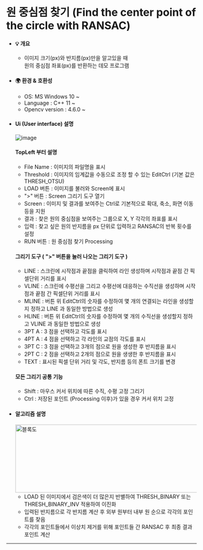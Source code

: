 # 원 중심점 찾기 (Find the center point of the circle with RANSAC)

* #### 💡 개요
  * 이미지 크기(px)와 반지름(px)만을 알고있을 때  
    원의 중심점 좌표(px)를 반환하는 데모 프로그램
   
* #### 🌍 환경 & 호환성  
  * OS:	MS Windows 10 ~
  * Language : C++ 11 ~
  * Opencv version : 4.6.0 ~

* #### Ui (User interface) 설명
  ![image](https://github.com/user-attachments/assets/ee12a025-c515-4e91-9c97-9825b74836f2)

  #### TopLeft 부터 설명  
  * File Name : 이미지의 파일명을 표시  
  * Threshold : 이미지의 임계값을 수동으로 조정 할 수 있는 EditCtrl (기본 값은 THRESH_OTSU)  
  * LOAD 버튼 : 이미지를 불러와 Screen에 표시
  * ">" 버튼 :  Screen 그리기 도구 열기
  * Screen : 이미지 및 결과를 보여주는 Ctrl로 기본적으로 확대, 축소, 화면 이동등을 지원  
  * 결과 : 찾은 원의 중심점을 보여주는 그룹으로 X, Y 각각의 좌표를 표시  
  * 입력 : 찾고 싶은 원의 반지름을 px 단위로 입력하고 RANSAC의 반복 횟수를 설정  
  * RUN 버튼 : 원 중심점 찾기 Processing
  
  #### 그리기 도구 ( ">" 버튼을 눌러 나오는 그리기 도구 )  
  * LINE : 스크린에 시작점과 끝점을 클릭하여 라인 생성하며 시작점과 끝점 간 픽셀단위 거리를 표시  
  * VLINE : 스크린에 수평선을 그리고 수평선에 대응하는 수직선을 생성하며 시작점과 끝점 간 픽셀단위 거리를 표시  
  * MLINE : 버튼 위 EditCtrl의 숫자를 수정하여 몇 개의 연결되는 라인을 생성할지 정하고 LINE 과 동일한 방법으로 생성  
  * HLINE : 버튼 위 EditCtrl의 숫자를 수정하여 몇 개의 수직선을 생성할지 정하고 VLINE 과 동일한 방법으로 생성   
  * 3PT A : 3 점을 선택하고 각도를 표시  
  * 4PT A : 4 점을 선택하고 각 라인의 교점의 각도를 표시  
  * 3PT C : 3 점을 선택하고 3개의 점으로 원을 생성한 후 반지름을 표시  
  * 2PT C : 2 점을 선택하고 2개의 점으로 원을 생생한 후 반지름을 표시  
  * TEXT : 표시된 픽셀 단위 거리 및 각도, 반지름 등의 폰트 크기를 변경  
  
  #### 모든 그리기 공통 기능
  * Shift : 마우스 커서 위치에 따른 수직, 수평 고정 그리기  
  * Ctrl : 저장된 포인트 (Processing 이후)가 있을 경우 커서 위치 고정  


* #### 알고리즘 설명
  <img src="https://github.com/user-attachments/assets/07860e87-0ed5-405e-9da9-b43f30091d28" alt="블록도" height="180" width="580">   
  
  * LOAD 된 이미지에서 검은색이 더 많은지 반별하여 THRESH_BINARY 또는 THRESH_BINARY_INV 적용하여 이진화
  * 입력된 반지름으로 각 반지름 계산 후 외부 원부터 내부 원 순으로 각각의 포인트를 찾음
  * 각각의 포인트들에서 이상치 제거를 위해 포인트들 간 RANSAC 후 최종 결과 포인트 계산

---
